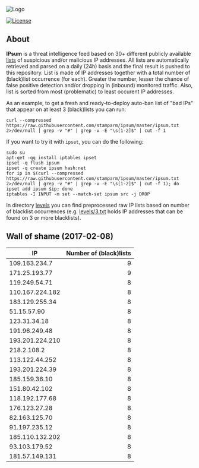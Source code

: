 ![Logo](logo.png)

[![License](https://img.shields.io/badge/license-Public_domain-red.svg)](https://wiki.creativecommons.org/wiki/Public_domain)

About
----

**IPsum** is a threat intelligence feed based on 30+ different publicly available [lists](https://github.com/stamparm/maltrail) of suspicious and/or malicious IP addresses. All lists are automatically retrieved and parsed on a daily (24h) basis and the final result is pushed to this repository. List is made of IP addresses together with a total number of (black)list occurrence (for each). Greater the number, lesser the chance of false positive detection and/or dropping in (inbound) monitored traffic. Also, list is sorted from most (problematic) to least occurent IP addresses.

As an example, to get a fresh and ready-to-deploy auto-ban list of "bad IPs" that appear on at least 3 (black)lists you can run:

```
curl --compressed https://raw.githubusercontent.com/stamparm/ipsum/master/ipsum.txt 2>/dev/null | grep -v "#" | grep -v -E "\s[1-2]$" | cut -f 1
```

If you want to try it with `ipset`, you can do the following:

```
sudo su
apt-get -qq install iptables ipset
ipset -q flush ipsum
ipset -q create ipsum hash:net
for ip in $(curl --compressed https://raw.githubusercontent.com/stamparm/ipsum/master/ipsum.txt 2>/dev/null | grep -v "#" | grep -v -E "\s[1-2]$" | cut -f 1); do ipset add ipsum $ip; done
iptables -I INPUT -m set --match-set ipsum src -j DROP
```

In directory [levels](levels) you can find preprocessed raw IP lists based on number of blacklist occurrences (e.g. [levels/3.txt](levels/3.txt) holds IP addresses that can be found on 3 or more blacklists).

Wall of shame (2017-02-08)
----

|IP|Number of (black)lists|
|---|--:|
109.163.234.7|9
171.25.193.77|9
119.249.54.71|8
110.167.224.182|8
183.129.255.34|8
51.15.57.90|8
123.31.34.18|8
191.96.249.48|8
193.201.224.210|8
218.2.108.2|8
113.122.44.252|8
193.201.224.39|8
185.159.36.10|8
151.80.42.102|8
118.192.177.68|8
176.123.27.28|8
82.163.125.70|8
91.197.235.12|8
185.110.132.202|8
93.103.179.52|8
181.57.149.131|8
